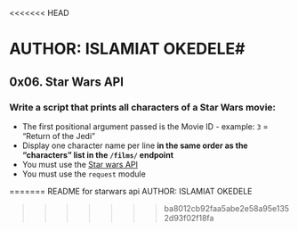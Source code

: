 <<<<<<< HEAD
# AUTHOR: ISLAMIAT OKEDELE#
## 0x06. Star Wars API

### Write a script that prints all characters of a Star Wars movie:

* The first positional argument passed is the Movie ID - example: `3` = “Return of the Jedi”
* Display one character name per line **in the same order as the “characters” list in the `/films/` endpoint**
* You must use the [Star wars API](https://alx-intranet.hbtn.io/rltoken/ds__tvEZ4DuMVv5VKkRUCA)
* You must use the `request` module

=======
README for starwars api
AUTHOR: ISLAMIAT OKEDELE
>>>>>>> ba8012cb92faa5abe2e58a95e1352d93f02f18fa
